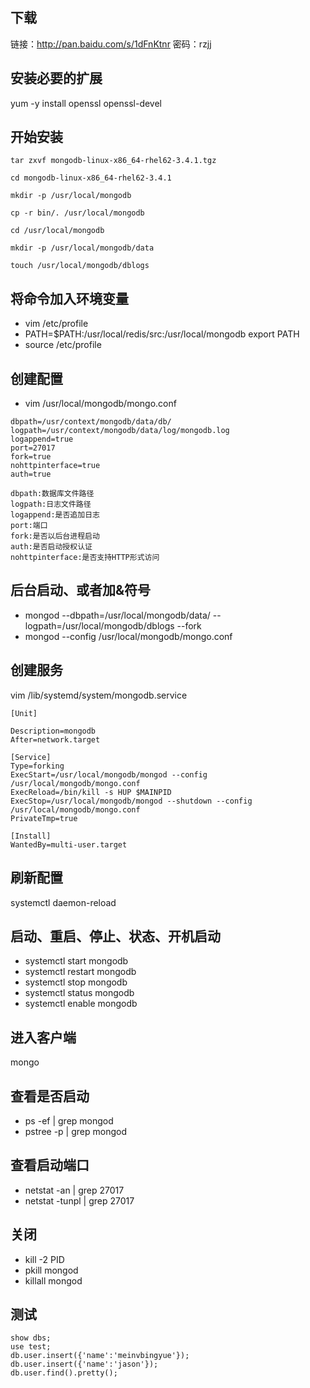 ## 下载
链接：http://pan.baidu.com/s/1dFnKtnr 密码：rzjj
 
## 安装必要的扩展
yum -y install openssl openssl-devel
 
## 开始安装
```
tar zxvf mongodb-linux-x86_64-rhel62-3.4.1.tgz

cd mongodb-linux-x86_64-rhel62-3.4.1

mkdir -p /usr/local/mongodb

cp -r bin/. /usr/local/mongodb

cd /usr/local/mongodb

mkdir -p /usr/local/mongodb/data

touch /usr/local/mongodb/dblogs
```
## 将命令加入环境变量
- vim /etc/profile
- PATH=$PATH:/usr/local/redis/src:/usr/local/mongodb export PATH
- source /etc/profile

## 创建配置
- vim /usr/local/mongodb/mongo.conf
```
dbpath=/usr/context/mongodb/data/db/  
logpath=/usr/context/mongodb/data/log/mongodb.log  
logappend=true  
port=27017  
fork=true  
nohttpinterface=true  
auth=true  
```
```
dbpath:数据库文件路径
logpath:日志文件路径
logappend:是否追加日志
port:端口
fork:是否以后台进程启动
auth:是否启动授权认证
nohttpinterface:是否支持HTTP形式访问
```

## 后台启动、或者加&符号
- mongod --dbpath=/usr/local/mongodb/data/ --logpath=/usr/local/mongodb/dblogs --fork
- mongod --config /usr/local/mongodb/mongo.conf

## 创建服务
vim /lib/systemd/system/mongodb.service
```
[Unit]

Description=mongodb
After=network.target

[Service]
Type=forking
ExecStart=/usr/local/mongodb/mongod --config /usr/local/mongodb/mongo.conf
ExecReload=/bin/kill -s HUP $MAINPID
ExecStop=/usr/local/mongodb/mongod --shutdown --config /usr/local/mongodb/mongo.conf
PrivateTmp=true

[Install]
WantedBy=multi-user.target
```

## 刷新配置
systemctl daemon-reload

## 启动、重启、停止、状态、开机启动
- systemctl start mongodb
- systemctl restart mongodb
- systemctl stop mongodb
- systemctl status mongodb
- systemctl enable mongodb

## 进入客户端
mongo

## 查看是否启动
- ps -ef | grep mongod
- pstree -p | grep mongod

## 查看启动端口
- netstat -an | grep 27017
- netstat -tunpl | grep 27017

## 关闭
- kill -2 PID
- pkill mongod
- killall mongod

## 测试
```mongodb
show dbs;
use test;
db.user.insert({'name':'meinvbingyue'});
db.user.insert({'name':'jason'});
db.user.find().pretty();
```
